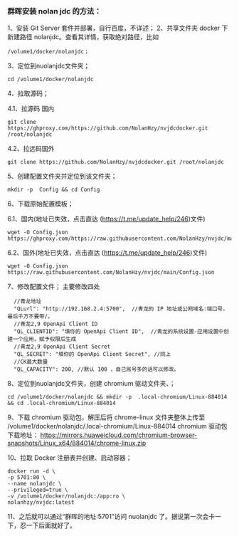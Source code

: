 ### 群晖安装 nolan jdc 的方法：

1、安装 Git Server 套件并部署，自行百度，不详述；
2、共享文件夹 docker 下新建路径 nolanjdc。查看其详情，获取绝对路径，比如

```
/volume1/docker/nolanjdc；
```

3、定位到nuolanjdc文件夹；

```
cd /volume1/docker/nolanjdc
```

4、拉取源码；

4.1、拉源码 国内

```
git clone https://ghproxy.com/https://github.com/NolanHzy/nvjdcdocker.git /root/nolanjdc
```

4.2、拉远码国外

```
git clone https://github.com/NolanHzy/nvjdcdocker.git /root/nolanjdc
```

5、创建配置文件夹并定位到该文件夹；

```
mkdir -p  Config && cd Config
```

6、下载原始配置模板；

6.1、国内(地址已失效，点击直达 (https://t.me/update_help/246)文件)

```
wget -O Config.json   https://ghproxy.com/https://raw.githubusercontent.com/NolanHzy/nvjdc/main/Config.json
```

6.2、国外(地址已失效，点击直达 (https://t.me/update_help/246)文件)

```
wget -O Config.json  https://raw.githubusercontent.com/NolanHzy/nvjdc/main/Config.json
```

7、修改配置文件；
主要修改四处

      //青龙地址
      "QLurl": "http://192.168.2.4:5700",  //青龙的 IP 地址或公网域名:端口号，最后千万不要带/。
      //青龙2,9 OpenApi Client ID
      "QL_CLIENTID": "填你的 OpenApi Client ID",  //青龙的系统设置-应用设置中创建一个应用，赋予权限后生成
      //青龙2,9 OpenApi Client Secret
      "QL_SECRET": "填你的 OpenApi Client Secret", //同上
      //CK最大数量
      "QL_CAPACITY": 200, //默认 100 ，自己账号多的话可以修改。

8、定位到nuolanjdc文件夹，创建 chromium 驱动文件夹、；

```
cd /volume1/docker/nolanjdc && mkdir -p  .local-chromium/Linux-884014 && cd .local-chromium/Linux-884014
```

9、下载 chromium 驱动包，解压后将 chrome-linux 文件夹整体上传至 /volume1/docker/nolanjdc/.local-chromium/Linux-884014
chromium 驱动包下载地址：
https://mirrors.huaweicloud.com/chromium-browser-snapshots/Linux_x64/884014/chrome-linux.zip

10、拉取 Docker 注册表并创建、启动容器；

```
docker run -d \
-p 5701:80 \
--name nolanjdc \
--privileged=true \
-v /volume1/docker/nolanjdc:/app:ro \
nolanhzy/nvjdc:latest
```

11、之后就可以通过“群晖的地址:5701”访问 nuolanjdc 了。据说第一次会卡一下，忍一下后面就好了。

